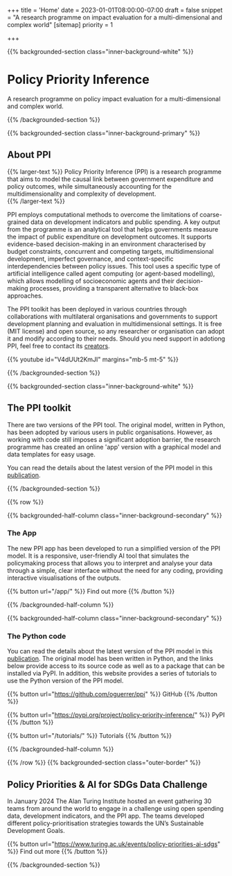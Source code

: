 +++
title = 'Home'
date = 2023-01-01T08:00:00-07:00
draft = false
snippet = "A research programme on impact evaluation for a multi-dimensional and complex world"
[sitemap]
  priority = 1

+++


{{% backgrounded-section class="inner-background-white" %}}

# Policy Priority Inference

<div class="pt-3 social-snippet">
A research programme on policy impact evaluation for a multi-dimensional and complex world.</div>

{{% /backgrounded-section %}} 


{{% backgrounded-section class="inner-background-primary" %}}

## About PPI

{{% larger-text %}}
Policy Priority Inference (PPI) is a research programme that aims to model the causal link between government expenditure and policy outcomes, while simultaneously accounting for the multidimensionality and complexity of development.  
{{% /larger-text %}} 

PPI employs computational methods to overcome the limitations of coarse-grained data on development indicators and public spending. A key output from the programme is an analytical tool that helps governments measure the impact of public expenditure on development outcomes. It supports evidence-based decision-making in an environment characterised by budget constraints, concurrent and competing targets, multidimensional development, imperfect governance, and context-specific interdependencies between policy issues. This tool uses a specific type of artificial intelligence called agent computing (or agent-based modelling), which allows modelling of socioeconomic agents and their decision- making processes, providing a transparent alternative to black-box approaches.  

The PPI toolkit has been deployed in various countries through collaborations with multilateral organisations and governments to support development planning and evaluation in multidimensional settings. It is free (MIT license) and open source, so any researcher or organisation can adopt it and modify according to their needs. Should you need support in adotiong PPI, feel free to contact its <a href="https://policypriority.org/creators">creators</a>.

{{% youtube id="V4dUUt2KmJI" margins="mb-5 mt-5" %}}

{{% /backgrounded-section %}}



{{% backgrounded-section class="inner-background-white" %}}


## The PPI toolkit


There are two versions of the PPI tool. The original model, written in Python, has been adopted by various users in public organisations. However, as working with code still imposes a significant adoption barrier, the research programme has created an online 'app' version with a graphical model and data templates for easy usage. 

You can read the details about the latest version of the PPI model in this <a href="https://doi.org/10.1016/j.worlddev.2023.106256">publication</a>. 

{{% /backgrounded-section %}}


{{% row %}}


{{% backgrounded-half-column class="inner-background-secondary" %}}

### The App

The new PPI app has been developed to run a simplified version of the PPI model. It is a responsive, user-friendly AI tool that simulates the policymaking process that allows you to interpret and analyse your data through a simple, clear interface without the need for any coding, providing interactive visualisations of the outputs.



{{% button url="/app/" %}}
Find out more
{{% /button %}}

{{% /backgrounded-half-column %}}


{{% backgrounded-half-column class="inner-background-secondary" %}}

### The Python code

You can read the details about the latest version of the PPI model in this <a href="https://doi.org/10.1016/j.worlddev.2023.106256">publication</a>. The original model has been written in Python, and the links below provide access to its source code as well as to a package that can be installed via PyPI. In addition, this website provides a series of tutorials to use the Python version of the PPI model.<br>

{{% button url="https://github.com/oguerrer/ppi" %}}
GitHub
{{% /button %}}

{{% button url="https://pypi.org/project/policy-priority-inference/" %}}
PyPI
{{% /button %}}

{{% button url="/tutorials/" %}}
Tutorials
{{% /button %}}


{{% /backgrounded-half-column %}}

{{% /row %}}
{{% backgrounded-section class="outer-border" %}}


## Policy Priorities & AI for SDGs Data Challenge 

 
In January 2024 The Alan Turing Institute hosted an event gathering 30 teams from around the world to engage in a challenge using open spending data, development indicators, and the PPI app. The teams developed different policy-prioritisation strategies towards the UN’s Sustainable Development Goals. 
 

{{% button url="https://www.turing.ac.uk/events/policy-priorities-ai-sdgs" %}}
Find out more
{{% /button %}}

{{% /backgrounded-section %}}


